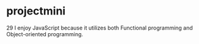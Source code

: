 # projectmini
29
I enjoy JavaScript because it utilizes both Functional programming and Object-oriented programming.
